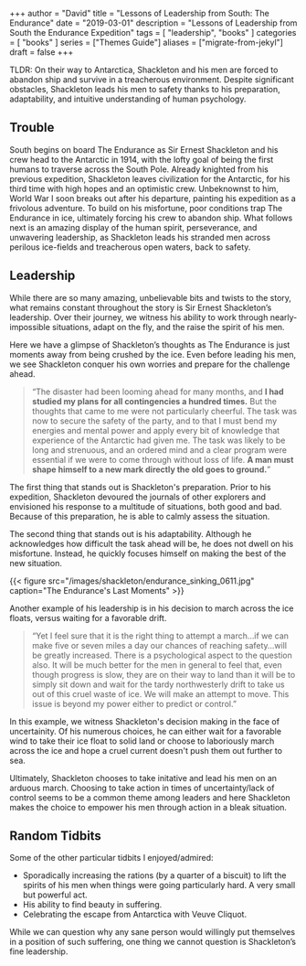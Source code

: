 +++
author = "David"
title = "Lessons of Leadership from South: The Endurance"
date = "2019-03-01"
description = "Lessons of Leadership from South the Endurance Expedition"
tags = [
    "leadership",
    "books"
]
categories = [
    "books"
]
series = ["Themes Guide"]
aliases = ["migrate-from-jekyl"]
draft = false
+++

TLDR: On their way to Antarctica, Shackleton and his men are forced to abandon ship and survive in a treacherous environment. Despite significant obstacles, Shackleton leads his men to safety thanks to his preparation, adaptability, and intuitive understanding of human psychology.
<!--more-->


## Trouble

South begins on board The Endurance as Sir Ernest Shackleton and his crew head to the Antarctic in 1914, with the lofty goal of being the first humans to traverse across the South Pole. Already knighted from his previous expedition, Shackleton leaves civilization for the Antarctic, for his third time with high hopes and an optimistic crew. Unbeknownst to him, World War I soon breaks out after his departure, painting his expedition as a frivolous adventure. To build on his misfortune, poor conditions trap The Endurance in ice, ultimately forcing his crew to abandon ship. What follows next is an amazing display of the human spirit, perseverance, and unwavering leadership, as Shackleton leads his stranded men across perilous ice-fields and treacherous open waters, back to safety.

## Leadership

While there are so many amazing, unbelievable bits and twists to the story, what remains constant throughout the story is Sir Ernest Shackleton’s leadership. Over their journey, we witness his ability to work through nearly-impossible situations, adapt on the fly, and the raise the spirit of his men.

Here we have a glimpse of Shackleton’s thoughts as The Endurance is just moments away from being crushed by the ice. Even before leading his men, we see Shackleton conquer his own worries and prepare for the challenge ahead.

> “The disaster had been looming ahead for many months, and **I had studied my plans for all contingencies a hundred times.** But the thoughts that came to me were not particularly cheerful. The task was now to secure the safety of the party, and to that I must bend my energies and mental power and apply every bit of knowledge that experience of the Antarctic had given me. The task was likely to be long and strenuous, and an ordered mind and a clear program were essential if we were to come through without loss of life. **A man must shape himself to a new mark directly the old goes to ground.**”

The first thing that stands out is Shackleton's preparation. Prior to his expedition, Shackleton devoured the journals of other explorers and envisioned his response to a multitude of situations, both good and bad. Because of this preparation, he is able to calmly assess the situation.

The second thing that stands out is his adaptability. Although he acknowledges how difficult the task ahead will be, he does not dwell on his misfortune. Instead, he quickly focuses himself on making the best of the new situation.


{{< figure src="/images/shackleton/endurance_sinking_0611.jpg" caption="The Endurance's Last Moments" >}}

Another example of his leadership is in his decision to march across the ice floats, versus waiting for a favorable drift.

> “Yet I feel sure that it is the right thing to attempt a march…if we can make five or seven miles a day our chances of reaching safety…will be greatly increased. There is a psychological aspect to the question also. It will be much better for the men in general to feel that, even though progress is slow, they are on their way to land than it will be to simply sit down and wait for the tardy northwesterly drift to take us out of this cruel waste of ice. We will make an attempt to move. This issue is beyond my power either to predict or control.”

In this example, we witness Shackleton's decision making in the face of uncertainity. Of his numerous choices, he can either wait for a favorable wind to take their ice float to solid land or choose to laboriously march across the ice and hope a cruel current doesn't push them out further to sea. 

Ultimately, Shackleton chooses to take initative and lead his men on an arduous march. Choosing to take action in times of uncertainty/lack of control seems to be a common theme among leaders and here Shackleton makes the choice to empower his men through action in a bleak situation.

## Random Tidbits

Some of the other particular tidbits I enjoyed/admired:
* Sporadically increasing the rations (by a quarter of a biscuit) to lift the spirits of his men when things were going particularly hard. A very small but powerful act.
* His ability to find beauty in suffering.
* Celebrating the escape from Antarctica with Veuve Cliquot.

While we can question why any sane person would willingly put themselves in a position of such suffering, one thing we cannot question is Shackleton’s fine leadership.

